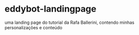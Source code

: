 # eddybot-landingpage
uma landing page do tutorial da Rafa Ballerini, contendo minhas personalizações e conteúdo
